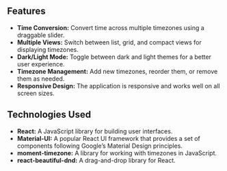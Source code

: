 ## Features

- **Time Conversion:** Convert time across multiple timezones using a draggable slider.
- **Multiple Views:** Switch between list, grid, and compact views for displaying timezones.
- **Dark/Light Mode:** Toggle between dark and light themes for a better user experience.
- **Timezone Management:** Add new timezones, reorder them, or remove them as needed.
- **Responsive Design:** The application is responsive and works well on all screen sizes.

## Technologies Used

- **React:** A JavaScript library for building user interfaces.
- **Material-UI:** A popular React UI framework that provides a set of components following Google’s Material Design principles.
- **moment-timezone:** A library for working with timezones in JavaScript.
- **react-beautiful-dnd:** A drag-and-drop library for React.